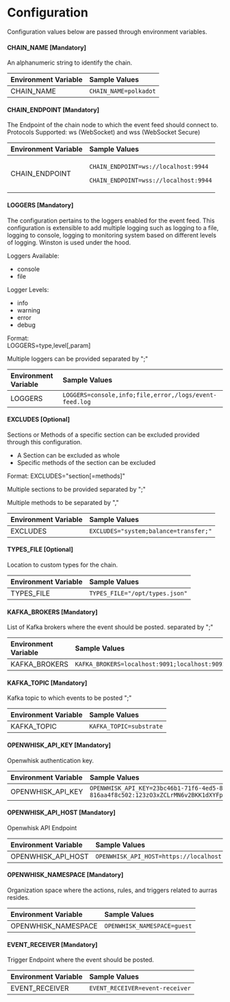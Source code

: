 # Configuration

Configuration values below are passed through environment variables.



#### CHAIN\_NAME [Mandatory]

An alphanumeric string to identify the chain.

| Environment Variable | Sample Values |
| :--- | :--- |
| CHAIN\_NAME | `CHAIN_NAME=polkadot` |



#### CHAIN\_ENDPOINT [Mandatory]

The Endpoint of the chain node to which the event feed should connect to. Protocols Supported: ws \(WebSocket\) and wss \(WebSocket Secure\)

<table>
  <thead>
    <tr>
      <th style="text-align:left">Environment Variable</th>
      <th style="text-align:left">Sample Values</th>
    </tr>
  </thead>
  <tbody>
    <tr>
      <td style="text-align:left">CHAIN_ENDPOINT</td>
      <td style="text-align:left">
        <p><code>CHAIN_ENDPOINT=ws://localhost:9944</code>
        </p>
        <p><code>CHAIN_ENDPOINT=wss://localhost:9944</code>
        </p>
      </td>
    </tr>
  </tbody>
</table>



#### LOGGERS [Mandatory]

The configuration pertains to the loggers enabled for the event feed. This configuration is extensible to add multiple logging such as logging to a file, logging to console, logging to monitoring system based on different levels of logging. Winston is used under the hood. 

Loggers Available:

* console 
* file

Logger Levels:

* info
* warning
* error
* debug

Format:  
LOGGERS=type,level\[,param\]

Multiple loggers can be provided separated by ";"

| Environment Variable | Sample Values |
| :--- | :--- |
| LOGGERS | `LOGGERS=console,info;file,error,/logs/event-feed.log` |



#### EXCLUDES [Optional]

Sections or Methods of a specific section can be excluded provided through this configuration.

* A Section can be excluded as whole
* Specific methods of the section can be excluded

Format: EXCLUDES="section\[=methods\]"

Multiple sections to be provided separated by ";"

Multiple methods to be separated by ","

| Environment Variable | Sample Values |
| :--- | :--- |
| EXCLUDES | `EXCLUDES="system;balance=transfer;"` |



#### TYPES\_FILE [Optional]

Location to custom types for the chain.

| Environment Variable | Sample Values |
| :--- | :--- |
| TYPES\_FILE | `TYPES_FILE="/opt/types.json"` |



#### KAFKA\_BROKERS [Mandatory]

List of Kafka brokers where the event should be posted. separated by ";"

| Environment Variable | Sample Values |
| :--- | :--- |
| KAFKA\_BROKERS | `KAFKA_BROKERS=localhost:9091;localhost:9092` |



#### KAFKA\_TOPIC [Mandatory]

Kafka topic to which events to be posted ";"

| Environment Variable | Sample Values |
| :--- | :--- |
| KAFKA\_TOPIC | `KAFKA_TOPIC=substrate` |



#### OPENWHISK\_API\_KEY [Mandatory]

Openwhisk authentication key.

| Environment Variable | Sample Values |
| :--- | :--- |
| OPENWHISK\_API\_KEY | `OPENWHISK_API_KEY=23bc46b1-71f6-4ed5-8c54-816aa4f8c502:123zO3xZCLrMN6v2BKK1dXYFpXlPkccOFqm12CdAsMgRU4VrNZ9lyGVCGuMDGIwP` |



#### OPENWHISK\_API\_HOST [Mandatory]

Openwhisk API Endpoint

| Environment Variable | Sample Values |
| :--- | :--- |
| OPENWHISK\_API\_HOST | `OPENWHISK_API_HOST=https://localhost:31001` |



#### OPENWHISK\_NAMESPACE [Mandatory]

Organization space where the actions, rules, and triggers related to aurras resides.

| Environment Variable | Sample Values |
| :--- | :--- |
| OPENWHISK\_NAMESPACE | `OPENWHISK_NAMESPACE=guest` |


#### EVENT\_RECEIVER [Mandatory]

Trigger Endpoint where the event should be posted.

| Environment Variable | Sample Values |
| :--- | :--- |
| EVENT\_RECEIVER | `EVENT_RECEIVER=event-receiver` |

